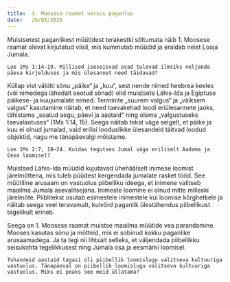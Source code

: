 ```yaml
---
title:  1. Moosese raamat versus paganlus
date:   26/05/2020
---
```


Muistsetest paganlikest müütidest terakestki sõltumata näib 1. Moosese raamat olevat kirjutatud viisil, mis kummutab müüdid ja eraldab neist Looja Jumala.

`Loe 1Ms 1:14–19. Millised iseseisvad osad tulevad ilmsiks neljanda päeva kirjelduses ja mis ülesannet need täidavad?`

Küllap vist välditi sõnu „päike“ ja „kuu“, sest nende nimed heebrea keeles (või nimedega lähedalt seotud sõnad) olid muistsete Lähis-Ida ja Egiptuse päikese- ja kuujumalate nimed. Terminite „suurem valgus“ ja „väiksem valgus“ kasutamine näitab, et need taevakehad loodi eriülesannete jaoks, tähistama „seatud aegu, päevi ja aastaid“ ning olema „valgustuseks taevalaotuses“ (1Ms 1:14, 15). Seega näitab tekst väga selgelt, et päike ja kuu ei olnud jumalad, vaid erilisi looduslikke ülesandeid täitvad loodud objektid, nagu me tänapäevalgi mõistame.

`Loe 1Ms 2:7, 18–24. Kuidas tegutses Jumal väga eriliselt Aadama ja Eeva loomisel?`

Muistsed Lähis-Ida müüdid kujutavad ühehäälselt inimese loomist järelmõttena, mis tuleb püüdest kergendada jumalate rasket tööd. See müütiline arusaam on vastuolus piibelliku ideega, et inimene valitseb maailma Jumala asevalitsejana. Inimeste loomine ei olnud mitte milleski järelmõte. Piiblitekst osutab esimestele inimestele kui loomise kõrghetkele ja näitab seega veel teravamalt, kuivõrd paganlik ülestähendus piibellikust tegelikult erineb.

Seega on 1. Moosese raamat muistse maailma müütide vea parandamine. Mooses kasutas sõnu ja mõtteid, mis ei sobinud kokku paganlike arusaamadega. Ja ta tegi nii lihtsalt selleks, et väljendada piibellikku seisukohta tegelikkusest ning Jumala osa ja eesmärki loomisel.

`Tuhandeid aastaid tagasi oli piibellik loomislugu valitseva kultuuriga vastuolus. Tänapäeval on piibellik loomislugu valitseva kultuuriga vastuolus. Miks ei peaks see meid üllatama?`
